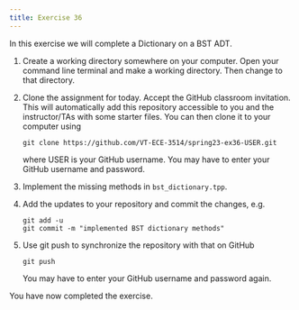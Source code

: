 ```yaml
---
title: Exercise 36
---
```


In this exercise we will complete a Dictionary on a BST ADT.

1. Create a working directory somewhere on your computer. Open your command line terminal and make a working directory. Then change to that directory.

2. Clone the assignment for today. Accept the GitHub classroom invitation. This will automatically add this repository accessible to you and the instructor/TAs with some starter files. You can then clone it to your computer using

	```
	git clone https://github.com/VT-ECE-3514/spring23-ex36-USER.git
	```
	
	where USER is your GitHub username. You may have to enter your GitHub 
	username and password.

3. Implement the missing methods in ``bst_dictionary.tpp``.

4. Add the updates to your repository and commit the changes, e.g.

	```
	git add -u
   	git commit -m "implemented BST dictionary methods"
	```
	
5. Use git push to synchronize the repository with that on GitHub

	```git push```
	
	You may have to enter your GitHub username and password again.

You have now completed the exercise.
